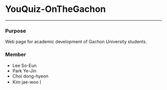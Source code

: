 # YouQuiz-OnTheGachon
-----------------------
### Purpose
Web page for academic development of Gachon University students.

### Member
- Lee So-Eun
- Park Ye-Jin
- Choi dong-hyeon
- Kim jae-wooㅣ
